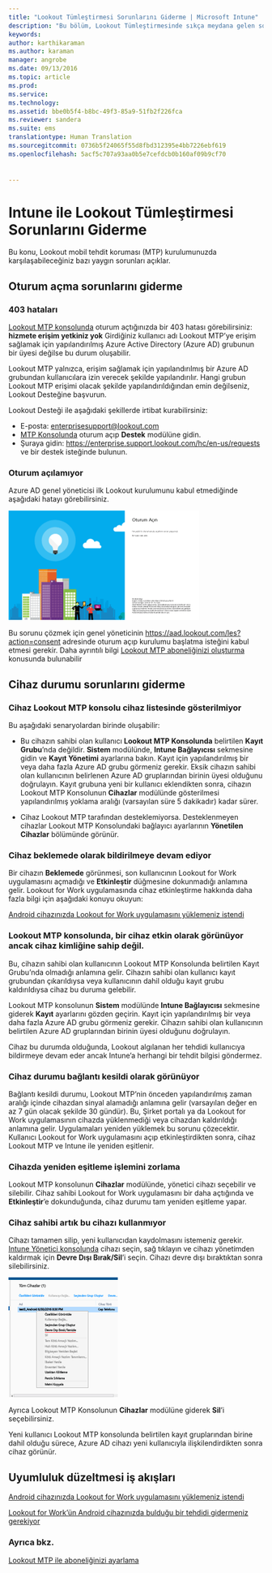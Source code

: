 ```yaml
---
title: "Lookout Tümleştirmesi Sorunlarını Giderme | Microsoft Intune"
description: "Bu bölüm, Lookout Tümleştirmesinde sıkça meydana gelen sorun giderme konularını açıklar"
keywords: 
author: karthikaraman
ms.author: karaman
manager: angrobe
ms.date: 09/13/2016
ms.topic: article
ms.prod: 
ms.service: 
ms.technology: 
ms.assetid: bbe0b5f4-b8bc-49f3-85a9-51fb2f226fca
ms.reviewer: sandera
ms.suite: ems
translationtype: Human Translation
ms.sourcegitcommit: 0736b5f24065f55d8fbd312395e4bb7226ebf619
ms.openlocfilehash: 5acf5c707a93aa0b5e7cefdcb0b160af09b9cf70


---
```


# Intune ile Lookout Tümleştirmesi Sorunlarını Giderme
Bu konu, Lookout mobil tehdit koruması (MTP) kurulumunuzda karşılaşabileceğiniz bazı yaygın sorunları açıklar.
## Oturum açma sorunlarını giderme
### 403 hataları
[Lookout MTP konsolunda](https://aad.lookout.com) oturum açtığınızda bir 403 hatası görebilirsiniz:  **hizmete erişim yetkiniz yok**  Girdiğiniz kullanıcı adı Lookout MTP’ye erişim sağlamak için yapılandırılmış Azure Active Directory (Azure AD) grubunun bir üyesi değilse bu durum oluşabilir.

Lookout MTP yalnızca, erişim sağlamak için yapılandırılmış bir Azure AD grubundan kullanıcılara izin verecek şekilde yapılandırılır. Hangi grubun Lookout MTP erişimi olacak şekilde yapılandırıldığından emin değilseniz, Lookout Desteğine başvurun.

Lookout Desteği ile aşağıdaki şekillerde irtibat kurabilirsiniz:

* E-posta: enterprisesupport@lookout.com
* [MTP Konsolunda](http://aad.lookout.com) oturum açıp **Destek** modülüne gidin.
* Şuraya gidin: https://enterprise.support.lookout.com/hc/en-us/requests ve bir destek isteğinde bulunun.

### Oturum açılamıyor
Azure AD genel yöneticisi ilk Lookout kurulumunu kabul etmediğinde aşağıdaki hatayı görebilirsiniz.

![Lookout oturum açma ekranında oturum açma hatası gösteren ekran görüntüsü](../media/mtp/lookout-mtp-consent-not-accepted-error.png)

Bu sorunu çözmek için genel yöneticinin https://aad.lookout.com/les?action=consent adresinde oturum açıp kurulumu başlatma isteğini kabul etmesi gerekir. Daha ayrıntılı bilgi [Lookout MTP aboneliğinizi oluşturma](set-up-your-subscription-with-lookout-mtp.md) konusunda bulunabilir

## Cihaz durumu sorunlarını giderme

### Cihaz Lookout MTP konsolu cihaz listesinde gösterilmiyor

Bu aşağıdaki senaryolardan birinde oluşabilir:
* Bu cihazın sahibi olan kullanıcı **Lookout MTP Konsolunda** belirtilen **Kayıt Grubu**’nda değildir.  **Sistem** modülünde, **Intune Bağlayıcısı** sekmesine gidin ve **Kayıt Yönetimi** ayarlarına bakın.  Kayıt için yapılandırılmış bir veya daha fazla Azure AD grubu görmeniz gerekir.  Eksik cihazın sahibi olan kullanıcının belirlenen Azure AD gruplarından birinin üyesi olduğunu doğrulayın.  Kayıt grubuna yeni bir kullanıcı eklendikten sonra, cihazın Lookout MTP Konsolunun **Cihazlar** modülünde gösterilmesi yapılandırılmış yoklama aralığı (varsayılan süre 5 dakikadır) kadar sürer.

* Cihaz Lookout MTP tarafından desteklemiyorsa.  Desteklenmeyen cihazlar Lookout MTP Konsolundaki bağlayıcı ayarlarının **Yönetilen Cihazlar** bölümünde görünür.

### Cihaz **beklemede** olarak bildirilmeye devam ediyor

Bir cihazın **Beklemede** görünmesi, son kullanıcının Lookout for Work uygulamasını açmadığı ve **Etkinleştir** düğmesine dokunmadığı anlamına gelir. Lookout for Work uygulamasında cihaz etkinleştirme hakkında daha fazla bilgi için aşağıdaki konuyu okuyun:

[Android cihazınızda Lookout for Work uygulamasını yüklemeniz istendi ](http://docs.microsoft.com/intune/enduser/you-are-prompted-to-install-lookout-for-work-android)

### Lookout MTP konsolunda, bir cihaz etkin olarak görünüyor ancak cihaz kimliğine sahip değil.  
Bu, cihazın sahibi olan kullanıcının Lookout MTP Konsolunda belirtilen Kayıt Grubu’nda olmadığı anlamına gelir.   Cihazın sahibi olan kullanıcı kayıt grubundan çıkarıldıysa veya kullanıcının dahil olduğu kayıt grubu kaldırıldıysa cihaz bu duruma gelebilir.

Lookout MTP konsolunun **Sistem** modülünde **Intune Bağlayıcısı** sekmesine giderek **Kayıt** ayarlarını gözden geçirin.  Kayıt için yapılandırılmış bir veya daha fazla Azure AD grubu görmeniz gerekir.  Cihazın sahibi olan kullanıcının belirtilen Azure AD gruplarından birinin üyesi olduğunu doğrulayın.  

Cihaz bu durumda olduğunda, Lookout algılanan her tehdidi kullanıcıya bildirmeye devam eder ancak Intune’a herhangi bir tehdit bilgisi göndermez.

### Cihaz durumu bağlantı kesildi olarak görünüyor

Bağlantı kesildi durumu, Lookout MTP’nin önceden yapılandırılmış zaman aralığı içinde cihazdan sinyal alamadığı anlamına gelir (varsayılan değer en az 7 gün olacak şekilde 30 gündür). Bu, Şirket portalı ya da Lookout for Work uygulamasının cihazda yüklenmediği veya cihazdan kaldırıldığı anlamına gelir. Uygulamaları yeniden yüklemek bu sorunu çözecektir. Kullanıcı Lookout for Work uygulamasını açıp etkinleştirdikten sonra, cihaz Lookout MTP ve Intune ile yeniden eşitlenir.    

### Cihazda yeniden eşitleme işlemini zorlama
Lookout MTP konsolunun **Cihazlar** modülünde, yönetici cihazı seçebilir ve silebilir.   Cihaz sahibi Lookout for Work uygulamasını bir daha açtığında ve **Etkinleştir**’e dokunduğunda, cihaz durumu tam yeniden eşitleme yapar.

### Cihaz sahibi artık bu cihazı kullanmıyor
Cihazı tamamen silip, yeni kullanıcıdan kaydolmasını istemeniz gerekir.  [Intune Yönetici konsolunda](https://manage.microsoft.com) cihazı seçin, sağ tıklayın ve cihazı yönetimden kaldırmak için **Devre Dışı Bırak/Sil**’i seçin. Cihazı devre dışı bıraktıktan sonra silebilirsiniz.

![Intune Yönetici konsolunda devre dışı bırak/sil seçeneği görüntülenen cihaz modülünün ekran görüntüsü](../media/mtp/mtp-retire-device-intune-console.png)

Ayrıca Lookout MTP Konsolunun **Cihazlar** modülüne giderek **Sil**’i seçebilirsiniz.  

Yeni kullanıcı Lookout MTP konsolunda belirtilen kayıt gruplarından birine dahil olduğu sürece, Azure AD cihazı yeni kullanıcıyla ilişkilendirdikten sonra cihaz görünür.

## Uyumluluk düzeltmesi iş akışları
[Android cihazınızda Lookout for Work uygulamasını yüklemeniz istendi]( http://docs.microsoft.com/intune/enduser/you-are-prompted-to-install-lookout-for-work-android)

[Lookout for Work’ün Android cihazınızda bulduğu bir tehdidi gidermeniz gerekiyor ](http://docs.microsoft.com/intune/enduser/you-need-to-resolve-a-threat-found-by-lookout-for-work-android)


### Ayrıca bkz.
[Lookout MTP ile aboneliğinizi ayarlama](https://docs.microsoft.com/en-us/intune/deploy-use/set-up-your-subscription-with-lookout-mtp)



<!--HONumber=Oct16_HO1-->


